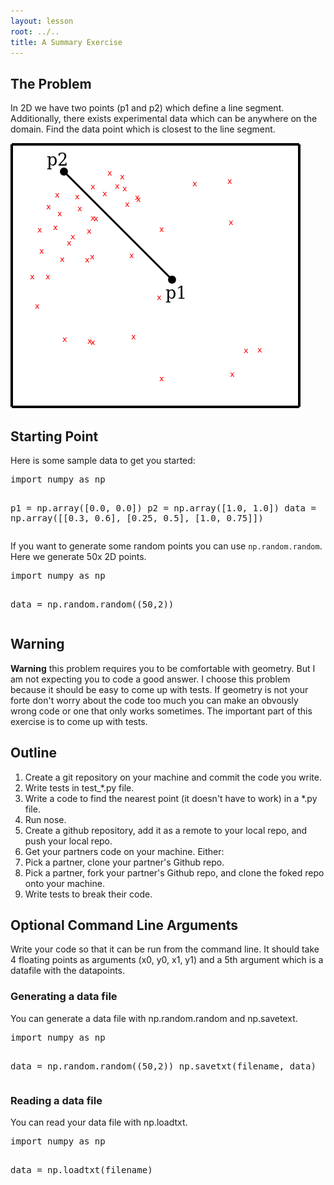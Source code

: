 ```yaml
---
layout: lesson
root: ../..
title: A Summary Exercise
---
```


## The Problem

In 2D we have two points (p1 and p2) which define a line segment. Additionally, there exists experimental data which can be anywhere on the domain. Find the data point which is closest to the line segment.

<img src="points.png" alt="Find the nearest point to the line segment."/>


## Starting Point

Here is some sample data to get you started:

<div class="in">
<pre>import numpy as np

p1 = np.array([0.0, 0.0])
p2 = np.array([1.0, 1.0])
data = np.array([[0.3, 0.6], [0.25, 0.5], [1.0, 0.75]])
</pre>
</div>

If you want to generate some random points you can use `np.random.random`. Here we generate 50x 2D points.

<div class="in">
<pre>import numpy as np

data = np.random.random((50,2))
</pre>
</div>

## Warning

**Warning** this problem requires you to be comfortable with geometry.
But I am not expecting you to code a good answer.
I choose this problem because it should be easy to come up
with tests.
If geometry is not your forte don't worry about the code
too much you can make an obvously wrong code or one that only works sometimes.
The important part of this exercise is to come up with tests.

## Outline

1.  Create a git repository on your machine and commit the code you write.
2.  Write tests in test_*.py file.
3.  Write a code to find the nearest point (it doesn't have to work) in a *.py file.
4.  Run nose.
5.  Create a github repository, add it as a remote to your local repo, and push your local repo.
6.  Get your partners code on your machine. Either:
  1.  Pick a partner, clone  your partner's Github repo.
  2.  Pick a partner, fork  your partner's Github repo, and clone the foked repo onto your machine.
7.  Write tests to break their code.

## Optional Command Line Arguments

Write your code so that it can be run from the command line.
It should take 4 floating points as arguments (x0, y0, x1, y1) and a 5th argument which is a datafile with the datapoints.

### Generating a data file

You can generate a data file with np.random.random and np.savetext.

<div class="in">
<pre>import numpy as np

data = np.random.random((50,2))
np.savetxt(filename, data)
</pre>
</div>

### Reading a data file

You can read your data file with np.loadtxt.

<div class="in">
<pre>import numpy as np

data = np.loadtxt(filename)
</pre>
</div>




